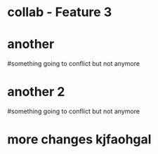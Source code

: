 # collab - Feature 3
# another 
#something going to conflict but not anymore
# another 2
#something going to conflict but not anymore
# more changes kjfaohgal
